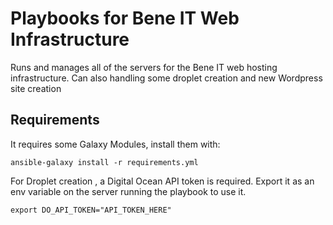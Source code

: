 # Playbooks for Bene IT Web Infrastructure 
Runs and manages all of the servers for the Bene IT web hosting infrastructure. Can also handling some droplet creation and new Wordpress site creation

## Requirements
It requires some Galaxy Modules, install them with:

    ansible-galaxy install -r requirements.yml
For Droplet creation , a Digital Ocean API token is required. Export it as an env variable on the server running the playbook to use it. 

    export DO_API_TOKEN="API_TOKEN_HERE" 

